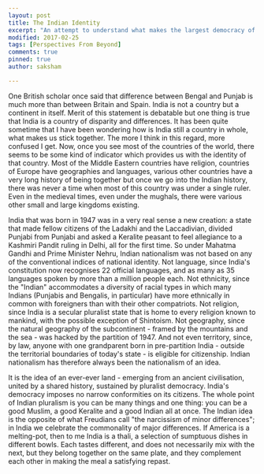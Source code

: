 ```yaml
---
layout: post
title: The Indian Identity
excerpt: "An attempt to understand what makes the largest democracy of the world stay together against all odds "
modified: 2017-02-25
tags: [Perspectives From Beyond]
comments: true
pinned: true
author: saksham

---
```


One British scholar once said that difference between Bengal and Punjab is much more than between Britain and Spain. India is not a country but a continent in itself. Merit of this statement is debatable but one thing is true that India is a country of disparity and differences. It has been quite sometime that I have been wondering how is India still a country in whole, what makes us stick together. The more I think in this regard, more confused I get. Now, once you see most of the countries of the world, there seems to be some kind of indicator which provides us with the identity of that country. Most of the Middle Eastern countries have religion, countries of Europe have geographies and languages, various other countries have a very long history of being together but once we go into the Indian history, there was never a time when most of this country was under a single ruler. Even in the medieval times, even under the mughals, there were various other small and large kingdoms existing. 

India that was born in 1947 was in a very real sense a new creation: a state that made fellow citizens of the Ladakhi and the Laccadivian, divided Punjabi from Punjabi and asked a Keralite peasant to feel allegiance to a Kashmiri Pandit ruling in Delhi, all for the first time. So under Mahatma Gandhi and Prime Minister Nehru, Indian nationalism was not based on any of the conventional indices of national identity. Not language, since India's constitution now recognises 22 official languages, and as many as 35 languages spoken by more than a million people each. Not ethnicity, since the "Indian" accommodates a diversity of racial types in which many Indians (Punjabis and Bengalis, in particular) have more ethnically in common with foreigners than with their other compatriots. Not religion, since India is a secular pluralist state that is home to every religion known to mankind, with the possible exception of Shintoism. Not geography, since the natural geography of the subcontinent - framed by the mountains and the sea - was hacked by the partition of 1947. And not even territory, since, by law, anyone with one grandparent born in pre-partition India - outside the territorial boundaries of today's state - is eligible for citizenship. Indian nationalism has therefore always been the nationalism of an idea.

It is the idea of an ever-ever land - emerging from an ancient civilisation, united by a shared history, sustained by pluralist democracy. India's democracy imposes no narrow conformities on its citizens. The whole point of Indian pluralism is you can be many things and one thing: you can be a good Muslim, a good Keralite and a good Indian all at once. The Indian idea is the opposite of what Freudians call "the narcissism of minor differences"; in India we celebrate the commonality of major differences. If America is a melting-pot, then to me India is a thali, a selection of sumptuous dishes in different bowls. Each tastes different, and does not necessarily mix with the next, but they belong together on the same plate, and they complement each other in making the meal a satisfying repast.

